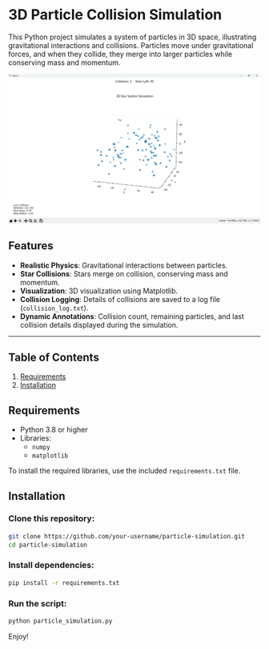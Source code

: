 # 3D Particle Collision Simulation

This Python project simulates a system of particles in 3D space, illustrating gravitational interactions and collisions. Particles move under gravitational forces, and when they collide, they merge into larger particles while conserving mass and momentum.

![Simulation Preview](assets/demo.png) <!-- Replace with an actual screenshot path -->

## Features

- **Realistic Physics**: Gravitational interactions between particles.
- **Star Collisions**: Stars merge on collision, conserving mass and momentum.
- **Visualization**: 3D visualization using Matplotlib.
- **Collision Logging**: Details of collisions are saved to a log file (`collision_log.txt`).
- **Dynamic Annotations**: Collision count, remaining particles, and last collision details displayed during the simulation.

---

## Table of Contents

1. [Requirements](#requirements)
2. [Installation](#installation)


## Requirements

- Python 3.8 or higher
- Libraries:
  - `numpy`
  - `matplotlib`

To install the required libraries, use the included `requirements.txt` file.

## Installation
### Clone this repository:
```bash
git clone https://github.com/your-username/particle-simulation.git
cd particle-simulation
```
### Install dependencies:
```bash
pip install -r requirements.txt
```
### Run the script:
```bash
python particle_simulation.py
```
Enjoy!

